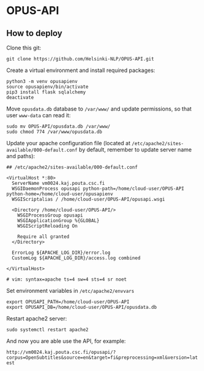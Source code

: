 # OPUS-API

## How to deploy

Clone this git:

`git clone https://github.com/Helsinki-NLP/OPUS-API.git`

Create a virtual environment and install required packages:

```
python3 -m venv opusapienv
source opusapienv/bin/activate
pip3 install flask sqlalchemy
deactivate
```
Move `opusdata.db` database to `/var/www/` and update permissions, so that user `www-data` can read it:

```
sudo mv OPUS-API/opusdata.db /var/www/
sudo chmod 774 /var/www/opusdata.db
```
Update your apache configuration file (located at `/etc/apache2/sites-available/000-default.conf` by default, remember to update server name and paths):

```
## /etc/apache2/sites-available/000-default.conf

<VirtualHost *:80>
  ServerName vm0024.kaj.pouta.csc.fi
  WSGIDaemonProcess opusapi python-path=/home/cloud-user/OPUS-API python-home=/home/cloud-user/opusapienv
  WSGIScriptalias / /home/cloud-user/OPUS-API/opusapi.wsgi

  <Directory /home/cloud-user/OPUS-API/>
    WSGIProcessGroup opusapi
    WSGIApplicationGroup %{GLOBAL}
    WSGIScriptReloading On

    Require all granted
  </Directory>

  ErrorLog ${APACHE_LOG_DIR}/error.log
  CustomLog ${APACHE_LOG_DIR}/access.log combined

</VirtualHost>

# vim: syntax=apache ts=4 sw=4 sts=4 sr noet
```

Set environment variables in `/etc/apache2/envvars`

```
export OPUSAPI_PATH=/home/cloud-user/OPUS-API
export OPUSAPI_DB=/home/cloud-user/OPUS-API/opusdata.db
```

Restart apache2 server:

`sudo systemctl restart apache2`

And now you are able use the API, for example:

`http://vm0024.kaj.pouta.csc.fi/opusapi/?corpus=OpenSubtitles&source=en&target=fi&preprocessing=xml&version=latest`
